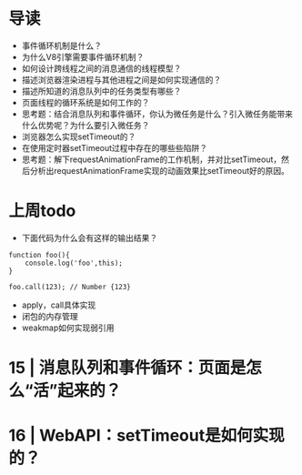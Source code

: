 # 导读
- 事件循环机制是什么？
- 为什么V8引擎需要事件循环机制？
- 如何设计跨线程之间的消息通信的线程模型？
- 描述浏览器渲染进程与其他进程之间是如何实现通信的？
- 描述所知道的消息队列中的任务类型有哪些？
- 页面线程的循环系统是如何工作的？
- 思考题：结合消息队列和事件循环，你认为微任务是什么？引入微任务能带来什么优势呢？为什么要引入微任务？
- 浏览器怎么实现setTimeout的？
- 在使用定时器setTimeout过程中存在的哪些些陷阱？
- 思考题：解下requestAnimationFrame的工作机制，并对比setTimeout，然后分析出requestAnimationFrame实现的动画效果比setTimeout好的原因。

# 上周todo
- 下面代码为什么会有这样的输出结果？
```
function foo(){
    console.log('foo',this);
}  

foo.call(123); // Number {123}
```
- apply，call具体实现
- 闭包的内存管理
- weakmap如何实现弱引用

# 15 | 消息队列和事件循环：页面是怎么“活”起来的？

# 16 | WebAPI：setTimeout是如何实现的？
